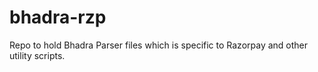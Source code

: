 # bhadra-rzp
Repo to hold Bhadra Parser files which is specific to Razorpay and other utility scripts.
